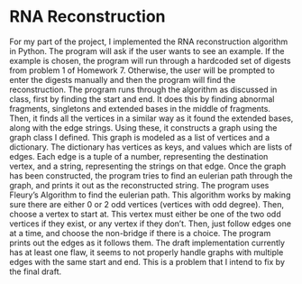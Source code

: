 # RNA Reconstruction
For my part of the project, I implemented the RNA reconstruction algorithm in Python. The program will ask if the user wants to see an example. If the example is chosen, the program will run through a hardcoded set of digests from problem 1 of Homework 7. Otherwise, the user will be prompted to enter the digests manually and then the program will find the reconstruction.
	The program runs through the algorithm as discussed in class, first by finding the start and end. It does this by finding abnormal fragments, singletons and extended bases in the middle of fragments. Then, it finds all the vertices in a similar way as it found the extended bases, along with the edge strings. Using these, it constructs a graph using the graph class I defined. This graph is modeled as a list of vertices and a dictionary. The dictionary has vertices as keys, and values which are lists of edges. Each edge is a tuple of a number, representing the destination vertex, and a string, representing the strings on that edge. Once the graph has been constructed, the program tries to find an eulerian path through the graph, and prints it out as the reconstructed string. The program uses Fleury’s Algorithm to find the eulerian path. This algorithm works by making sure there are either 0 or 2 odd vertices (vertices with odd degree). Then, choose a vertex to start at. This vertex must either be one of the two odd vertices if they exist, or any vertex if they don’t. Then, just follow edges one at a time, and choose the non-bridge if there is a choice. The program prints out the edges as it follows them.
	The draft implementation currently has at least one flaw, it seems to not properly handle graphs with multiple edges with the same start and end. This is a problem that I intend to fix by the final draft.

